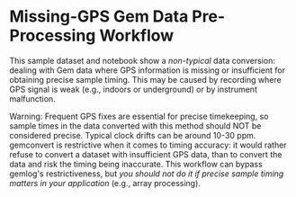 # Missing-GPS Gem Data Pre-Processing Workflow

This sample dataset and notebook show a *non-typical* data conversion: dealing with Gem data where GPS information is missing or insufficient for obtaining precise sample timing. This may be caused by recording where GPS signal is weak (e.g., indoors or underground) or by instrument malfunction.

Warning: Frequent GPS fixes are essential for precise timekeeping, so sample times in the data converted with this method should NOT be considered precise. Typical clock drifts can be around 10-30 ppm. gemconvert is restrictive when it comes to timing accuracy: it would rather refuse to convert a dataset with insufficient GPS data, than to convert the data and risk the timing being inaccurate. This workflow can bypass gemlog's restrictiveness, but *you should not do it if precise sample timing matters in your application* (e.g., array processing). 